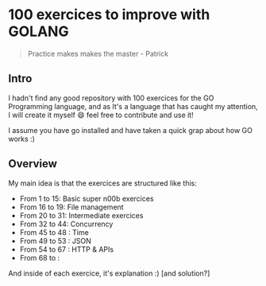 # 100 exercices to improve with GOLANG

> Practice makes makes the master - Patrick

## Intro

I hadn't find any good repository with 100 exercices for the GO Programming language, and as It's a language that has caught my attention, I will create it myself :smile: feel free to contribute and use it! 

I assume you have go installed and have taken a quick grap about how GO works :) 
## Overview

My main idea is that the exercices are structured like this:

- From 1 to 15: Basic super n00b exercices
- From 16 to 19: File management
- From 20 to 31: Intermediate exercices
- From 32 to 44: Concurrency
- From 45 to 48 : Time
- From 49 to 53 : JSON
- From 54 to 67 : HTTP & APIs
- From 68 to :


And inside of each exercice, it's explanation :) [and solution?]
